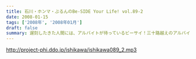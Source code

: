 ```yaml
---
title: 石川・ホンマ・ぶるんのBe-SIDE Your Life! vol.89-2
date: 2008-01-15
tags: ['2008年', '2008年01月']
draft: false
summary: 遅刻したきた人間には、アルバイトが待っているビーサイ！三十路越えのアルバイトの道はかなり厳しいらしいが、ぶるんさんにはなんとかしてブロードバンドへの道を切り開いてほしいものです。NAMAE
---
```


http://project-phi.ddo.jp/ishikawa/ishikawa089_2.mp3
